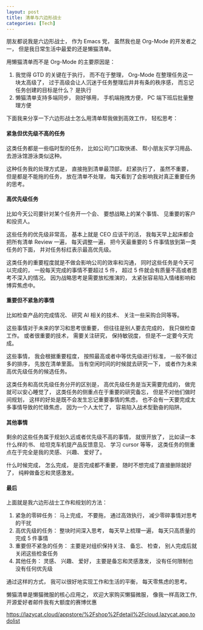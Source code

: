 ```yaml
---
layout: post
title: 清单与六边形战士
categories: [Tech]
---
```


朋友都说我是六边形战士， 作为 Emacs 党， 虽然我也是 Org-Mode 的开发者之一， 但是我日常生活中最爱的还是懒猫清单。

用懒猫清单而不是 Org-Mode 的主要原因是：
1. 我觉得 GTD 的关键在于执行， 而不在于整理， Org-Mode 在整理任务这一块太高级了， 过于高级会让人沉迷于任务整理后井井有条的秩序感， 而忘记任务创建的目标是什么？ 是执行
2. 懒猫清单支持多端同步， 刚好够用， 手机端拖拽方便， PC 端下班后批量整理方便

下面我来分享一下六边形战士怎么用清单帮我做到高效工作， 轻松思考：

#### 紧急但优先级不高的任务
这类任务都是一些临时型的任务， 比如公司门口取快递、 帮小朋友买学习用品、 去游泳馆游泳类似这种。

这种任务我的处理方式是， 直接拖到清单最顶部， 赶紧执行了， 虽然不重要， 但是都是不能拖的任务， 放在清单不处理， 每天看到了会影响我对真正重要任务的思考。

#### 高优先级任务
比如今天公司要针对某个任务开一个会、 要想战略上的某个事情、 见重要的客户和投资人。

这些任务的优先级非常高， 基本上就是 CEO 应该干的活， 我每天早上起床都会把所有清单 Review 一遍， 每天调整一遍， 把今天最重要的 5 件事情放到第一类任务的下面， 并对任务标红表示最高优先级。

这类任务的重要程度就是不做会影响公司的效率和沟通， 同时这些任务是今天可以完成的， 一般每天完成的事情不要超过 5 件， 超过 5 件就会有质量不高或者思考不深入的情况。 因为战略思考是需要放松推演的， 太紧张容易陷入情绪影响和博弈焦虑中。

#### 重要但不紧急的事情
比如检查产品的完成情况、 研究 AI 相关的技术、 关注一些采购合同等等。

这些事情对于未来的学习和思考很重要， 但往往是别人要去完成的， 我只做检查工作。 或者很重要的技术， 需要关注研究， 保持敏锐度， 但是不一定要今天完成。

这些事情， 我会根据重要程度， 按照最高或者中等优先级进行标准， 一般不做过多的排序， 先放在清单里面。 当有空闲时间的时候就去研究一下， 或者作为未来高优先级任务的候选任务。

这类任务和高优先级任务分开的区别是， 高优先级任务是当天需要完成的， 做完就可以安心睡觉了， 这类任务的侧重点在于重要的研究备忘， 但是不对他们做时间规划， 这样的好处是既不会发生忘记重要事情的焦虑， 也不会有一天要完成太多事情导致的忙碌焦虑， 因为一个人太忙了， 容易陷入战术型勤奋的陷阱。

#### 其他事情
剩余的这些任务属于规划久远或者优先级不高的事情， 就很开放了， 比如读一本什么样的书、 给坦克车机提产品反馈意见、 学习 cursor 等等， 这类任务的侧重点在于完全是我的灵感、 兴趣、 爱好了。

什么时候完成， 怎么完成， 是否完成都不重要， 随时不想完成了直接删除就好了， 纯粹做备忘和灵感激发。

#### 最后
上面就是我六边形战士工作和规划的方法：
1. 紧急的零碎任务： 马上完成， 不要拖， 通过高效执行， 减少零碎事情对思考的干扰
2. 高优先级的任务： 整块时间深入思考， 每天早上梳理一遍， 每天只高质量的完成 5 件事情
3. 重要但不紧急的任务： 主要是对组织保持关注、 备忘、 检查， 别人完成后就关闭这些检查任务
4. 其他任务： 灵感、 兴趣、 爱好， 主要是备忘和灵感激发， 没有任何限制也没有任何优先级

通过这样的方式， 我可以很好地实现工作和生活的平衡， 每天零焦虑的思考。

懒猫清单是懒猫微服的核心应用之， 欢迎大家购买懒猫微服， 像我一样高效工作, 开源爱好者邮件我有大额度的赛博优惠

https://lazycat.cloud/appstore/%2Fshop%2Fdetail%2Fcloud.lazycat.app.todolist
